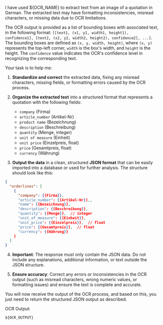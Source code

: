 I have used ${OCR_NAME} to extract text from an image of a quotation in German. The extracted text may have formatting inconsistencies, misread characters, or missing data due to OCR limitations.

The OCR output is provided as a list of bounding boxes with associated text, in the following format:
`[[text1, (x1, y1, width1, height1), confidence1], [text2, (x2, y2, width2, height2), confidence2], ...]`. The bounding boxes are defined as `(x, y, width, height)`, where `(x, y)` represents the top-left corner, `width` is the box's width, and `height` is the height. The `confidence` value indicates the OCR's confidence level in recognizing the corresponding text.

Your task is to help me:

1. **Standardize and correct** the extracted data, fixing any misread characters, missing fields, or formatting errors caused by the OCR process.
2. **Organize the extracted text** into a structured format that represents a quotation with the following fields:  
   - `company` (Firma)
   - `article_number` (Artikel-Nr)
   - `product name` (Bezeichnung)
   - `description` (Beschreibung)
   - `quantity` (Menge, integer)
   - `unit of measure` (Einheit)
   - `unit price` (Einzelpreis, float)
   - `price` (Gesamtpreis, float)
   - `currency` (Währung)
   
3. **Output the data** in a clean, structured **JSON format** that can be easily imported into a database or used for further analysis. The structure should look like this:
```json
{
  "orderlines": [
    {
      "company": {{Firma}},
      "article_number": {{Artikel-Nr}},,
      "name": {{Bezeichnung}},
      "description": {{Beschreibung}},
      "quantity": {{Menge}},  // integer
      "unit_of_measure": {{Einheit}},
      "unit_price": {{Einzelpreis}},  // float
      "price": {{Gesamtpreis}},  // float
      "currency": {{Währung}}
    }
  ]
}
```
4. **Important**: The response must only contain the JSON data. Do not include any explanations, additional information, or text outside the JSON structure.


5. **Ensure accuracy**: Correct any errors or inconsistencies in the OCR output (such as misread characters, wrong numeric values, or formatting issues) and ensure the text is complete and accurate.

You will now receive the output of the OCR process, and based on this, 
you just need to return the structured JSON output as described. 

OCR Output:

```text
${OCR_OUTPUT}
```


